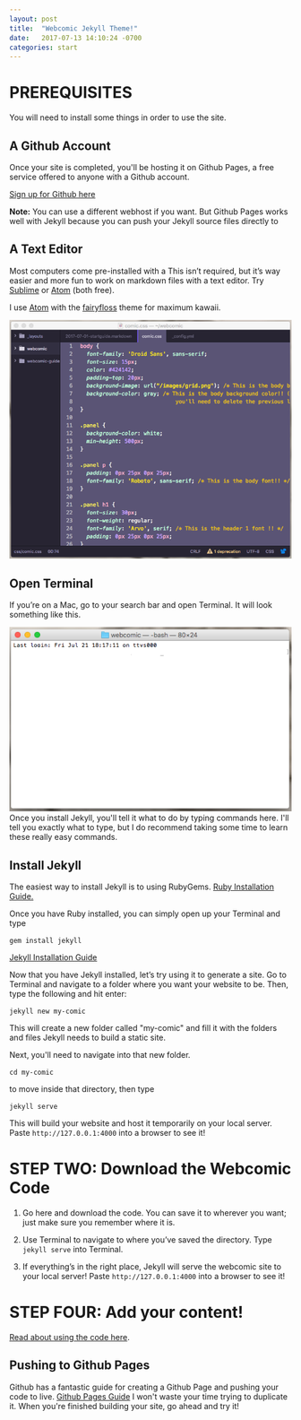 ```yaml
---
layout: post
title:  "Webcomic Jekyll Theme!"
date:   2017-07-13 14:10:24 -0700
categories: start
---
```


# PREREQUISITES

You will need to install some things in order to use the site.

## A Github Account

Once your site is completed, you'll be hosting it on Github Pages, a free service offered to anyone with a Github account.

[Sign up for Github here](https://github.com/join)

**Note:** You can use a different webhost if you want. But Github Pages works well with Jekyll because you can push your Jekyll source files directly to

## A Text Editor

Most computers come pre-installed with a
This isn’t required, but it’s way easier and more fun to work on markdown files with a text editor. Try [Sublime](https://www.sublimetext.com/) or [Atom](https://atom.io/) (both free).

I use [Atom](https://atom.io/) with the [fairyfloss](https://atom.io/themes/fairyfloss) theme for maximum kawaii.

![](/images/atom.png)

## Open Terminal

If you’re on a Mac, go to your search bar and open Terminal. It will look something like this.

![](/images/terminal.png)
Once you install Jekyll, you'll tell it what to do by typing commands here. I'll tell you exactly what to type, but I do recommend taking some time to learn these really easy commands.

## Install Jekyll

The easiest way to install Jekyll is to using RubyGems.
[Ruby Installation Guide.](https://rubygems.org/pages/download)

Once you have Ruby installed, you can simply open up your Terminal and type

```
gem install jekyll
```

[Jekyll Installation Guide](https://jekyllrb.com/docs/installation/)

Now that you have Jekyll installed, let’s try using it to generate a site. Go to Terminal and navigate to a folder where you want your website to be. Then, type the following and hit enter:

```
jekyll new my-comic
```
This will create a new folder called "my-comic" and fill it with the folders and files Jekyll needs to build a static site.

Next, you'll need to navigate into that new folder.

```
cd my-comic
```
to move inside that directory, then type

```
jekyll serve
```

This will build your website and host it temporarily on your local server. Paste `http://127.0.0.1:4000` into a browser to see it!

# STEP TWO: Download the Webcomic Code

1. Go here and download the code. You can save it to wherever you want; just make sure you remember where it is.
2. Use Terminal to navigate to where you’ve saved the directory. Type `jekyll serve` into Terminal.

3. If everything’s in the right place, Jekyll will serve the webcomic site to your local server! Paste `http://127.0.0.1:4000` into a browser to see it!

# STEP FOUR: Add your content!

[Read about using the code here](/docs/howto.html).

## Pushing to Github Pages

Github has a fantastic guide for creating a Github Page and pushing your code to live.
[Github Pages Guide](https://pages.github.com/)
I won't waste your time trying to duplicate it. When you're finished building your site, go ahead and try it!
